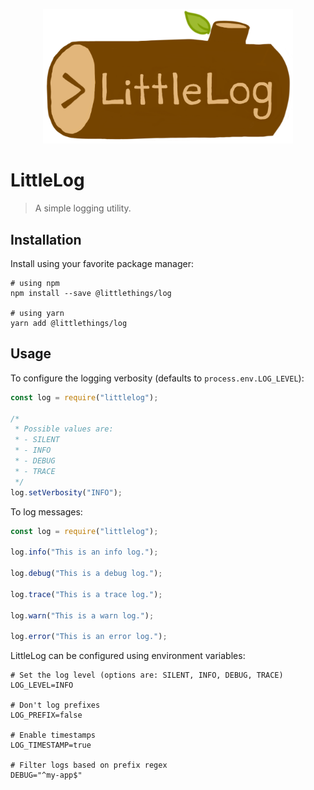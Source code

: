 <p align="center">
  <img src="https://raw.githubusercontent.com/jakehamilton/littlethings/main/packages/log/assets/littlelog.png" width="400">
</p>

# LittleLog

> A simple logging utility.

## Installation

Install using your favorite package manager:

```shell
# using npm
npm install --save @littlethings/log

# using yarn
yarn add @littlethings/log
```

## Usage

To configure the logging verbosity (defaults to `process.env.LOG_LEVEL`):

```js
const log = require("littlelog");

/*
 * Possible values are:
 * - SILENT
 * - INFO
 * - DEBUG
 * - TRACE
 */
log.setVerbosity("INFO");
```

To log messages:

```js
const log = require("littlelog");

log.info("This is an info log.");

log.debug("This is a debug log.");

log.trace("This is a trace log.");

log.warn("This is a warn log.");

log.error("This is an error log.");
```

LittleLog can be configured using environment variables:

```shell
# Set the log level (options are: SILENT, INFO, DEBUG, TRACE)
LOG_LEVEL=INFO

# Don't log prefixes
LOG_PREFIX=false

# Enable timestamps
LOG_TIMESTAMP=true

# Filter logs based on prefix regex
DEBUG="^my-app$"
```

